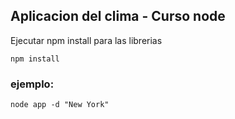 ## Aplicacion del clima - Curso node

Ejecutar npm install para las librerias 

```
npm install
```

### ejemplo: 
```
node app -d "New York"
```